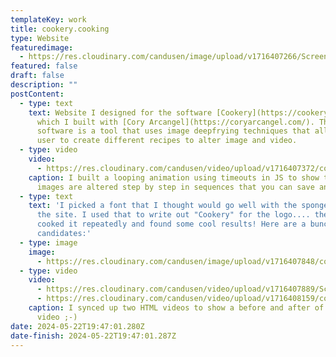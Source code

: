 ```yaml
---
templateKey: work
title: cookery.cooking
type: Website
featuredimage:
  - https://res.cloudinary.com/candusen/image/upload/v1716407266/Screenshot_2024-05-22_at_3.34.42_PM_rzrzoe.jpg
featured: false
draft: false
description: ""
postContent:
  - type: text
    text: Website I designed for the software [Cookery](https://cookery.cooking)
      which I built with [Cory Arcangel](https://coryarcangel.com/). The
      software is a tool that uses image deepfrying techniques that allow the
      user to create different recipes to alter image and video.
  - type: video
    video:
      - https://res.cloudinary.com/candusen/video/upload/v1716407372/cookery-screen-record-resized_my10nt.mp4
    caption: I built a looping animation using timeouts in JS to show the user how
      images are altered step by step in sequences that you can save and repeat.
  - type: text
    text: 'I picked a font that I thought would go well with the spongebob vibe of
      the site. I used that to write out "Cookery" for the logo.... then I
      cooked it repeatedly and found some cool results! Here are a bunch of
      candidates:'
  - type: image
    image:
      - https://res.cloudinary.com/candusen/image/upload/v1716407848/cookery-logo-spritesheet_ccex38.jpg
  - type: video
    video:
      - https://res.cloudinary.com/candusen/video/upload/v1716407889/Screen_Recording_2024-05-22_at_3.54.38_PM-resized_df5mv3.mp4
      - https://res.cloudinary.com/candusen/video/upload/v1716408159/cookery-screenrecord-2_u43lgy.mp4
    caption: I synced up two HTML videos to show a before and after of a cooked
      video ;-)
date: 2024-05-22T19:47:01.280Z
date-finish: 2024-05-22T19:47:01.287Z
---
```

